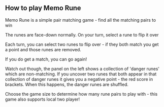 ## How to play Memo Rune
        
Memo Rune is a simple pair matching game - find all the matching pairs to win
        
The runes are face-down normally. On your turn, select a rune to flip it over
        
Each turn, you can select two runes to flip over - if they both match you get a point and those runes are removed.

If you do get a match, you can go again!
        
Watch out though, the panel on the left shows a collection of 'danger runes' which are non-matching. If you uncover two runes that both appear in that collection of danger runes it gives you a negative point - the red score in brackets. When this happens, the danger runes are shuffled.

Choose the game size to determine how many rune pairs to play with - this game also supports local two player!
